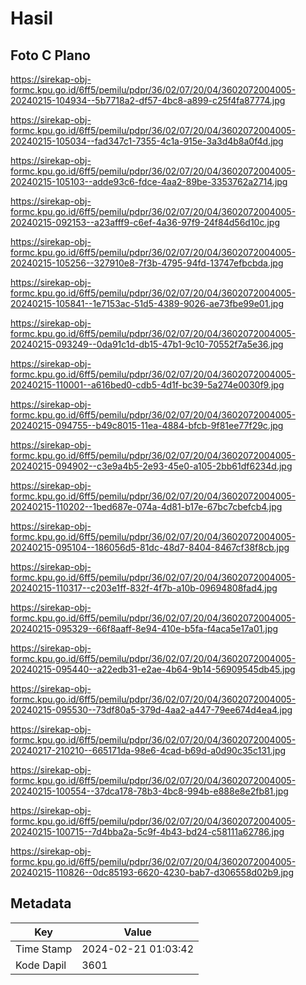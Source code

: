 # Hasil

## Foto C Plano

https://sirekap-obj-formc.kpu.go.id/6ff5/pemilu/pdpr/36/02/07/20/04/3602072004005-20240215-104934--5b7718a2-df57-4bc8-a899-c25f4fa87774.jpg

https://sirekap-obj-formc.kpu.go.id/6ff5/pemilu/pdpr/36/02/07/20/04/3602072004005-20240215-105034--fad347c1-7355-4c1a-915e-3a3d4b8a0f4d.jpg

https://sirekap-obj-formc.kpu.go.id/6ff5/pemilu/pdpr/36/02/07/20/04/3602072004005-20240215-105103--adde93c6-fdce-4aa2-89be-3353762a2714.jpg

https://sirekap-obj-formc.kpu.go.id/6ff5/pemilu/pdpr/36/02/07/20/04/3602072004005-20240215-092153--a23afff9-c6ef-4a36-97f9-24f84d56d10c.jpg

https://sirekap-obj-formc.kpu.go.id/6ff5/pemilu/pdpr/36/02/07/20/04/3602072004005-20240215-105256--327910e8-7f3b-4795-94fd-13747efbcbda.jpg

https://sirekap-obj-formc.kpu.go.id/6ff5/pemilu/pdpr/36/02/07/20/04/3602072004005-20240215-105841--1e7153ac-51d5-4389-9026-ae73fbe99e01.jpg

https://sirekap-obj-formc.kpu.go.id/6ff5/pemilu/pdpr/36/02/07/20/04/3602072004005-20240215-093249--0da91c1d-db15-47b1-9c10-70552f7a5e36.jpg

https://sirekap-obj-formc.kpu.go.id/6ff5/pemilu/pdpr/36/02/07/20/04/3602072004005-20240215-110001--a616bed0-cdb5-4d1f-bc39-5a274e0030f9.jpg

https://sirekap-obj-formc.kpu.go.id/6ff5/pemilu/pdpr/36/02/07/20/04/3602072004005-20240215-094755--b49c8015-11ea-4884-bfcb-9f81ee77f29c.jpg

https://sirekap-obj-formc.kpu.go.id/6ff5/pemilu/pdpr/36/02/07/20/04/3602072004005-20240215-094902--c3e9a4b5-2e93-45e0-a105-2bb61df6234d.jpg

https://sirekap-obj-formc.kpu.go.id/6ff5/pemilu/pdpr/36/02/07/20/04/3602072004005-20240215-110202--1bed687e-074a-4d81-b17e-67bc7cbefcb4.jpg

https://sirekap-obj-formc.kpu.go.id/6ff5/pemilu/pdpr/36/02/07/20/04/3602072004005-20240215-095104--186056d5-81dc-48d7-8404-8467cf38f8cb.jpg

https://sirekap-obj-formc.kpu.go.id/6ff5/pemilu/pdpr/36/02/07/20/04/3602072004005-20240215-110317--c203e1ff-832f-4f7b-a10b-09694808fad4.jpg

https://sirekap-obj-formc.kpu.go.id/6ff5/pemilu/pdpr/36/02/07/20/04/3602072004005-20240215-095329--66f8aaff-8e94-410e-b5fa-f4aca5e17a01.jpg

https://sirekap-obj-formc.kpu.go.id/6ff5/pemilu/pdpr/36/02/07/20/04/3602072004005-20240215-095440--a22edb31-e2ae-4b64-9b14-56909545db45.jpg

https://sirekap-obj-formc.kpu.go.id/6ff5/pemilu/pdpr/36/02/07/20/04/3602072004005-20240215-095530--73df80a5-379d-4aa2-a447-79ee674d4ea4.jpg

https://sirekap-obj-formc.kpu.go.id/6ff5/pemilu/pdpr/36/02/07/20/04/3602072004005-20240217-210210--665171da-98e6-4cad-b69d-a0d90c35c131.jpg

https://sirekap-obj-formc.kpu.go.id/6ff5/pemilu/pdpr/36/02/07/20/04/3602072004005-20240215-100554--37dca178-78b3-4bc8-994b-e888e8e2fb81.jpg

https://sirekap-obj-formc.kpu.go.id/6ff5/pemilu/pdpr/36/02/07/20/04/3602072004005-20240215-100715--7d4bba2a-5c9f-4b43-bd24-c58111a62786.jpg

https://sirekap-obj-formc.kpu.go.id/6ff5/pemilu/pdpr/36/02/07/20/04/3602072004005-20240215-110826--0dc85193-6620-4230-bab7-d306558d02b9.jpg


## Metadata

| Key        | Value               |
| ---------- | ------------------- |
| Time Stamp | 2024-02-21 01:03:42 |
| Kode Dapil | 3601                |



